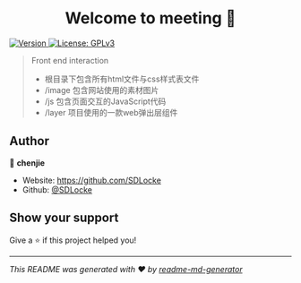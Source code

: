 <h1 align="center">Welcome to meeting 👋</h1>
<p>
  <a href="https://www.npmjs.com/package/meeting" target="_blank">
    <img alt="Version" src="https://img.shields.io/npm/v/meeting.svg">
  </a>
  <a href="#" target="_blank">
    <img alt="License: GPLv3" src="https://img.shields.io/badge/License-GPLv3-yellow.svg" />
  </a>
</p>

 

> Front end interaction
>
> - 根目录下包含所有html文件与css样式表文件
> - /image  包含网站使用的素材图片
> - /js  包含页面交互的JavaScript代码
> - /layer 项目使用的一款web弹出层组件

## Author

👤 **chenjie**

* Website: https://github.com/SDLocke
* Github: [@SDLocke](https://github.com/SDLocke)

## Show your support

Give a ⭐️ if this project helped you!

---

_This README was generated with ❤️ by [readme-md-generator](https://github.com/kefranabg/readme-md-generator)_
